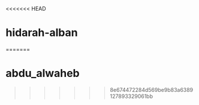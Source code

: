 <<<<<<< HEAD
# hidarah-alban
=======
# abdu_alwaheb
>>>>>>> 8e674472284d569be9b83a6389127893329061bb
